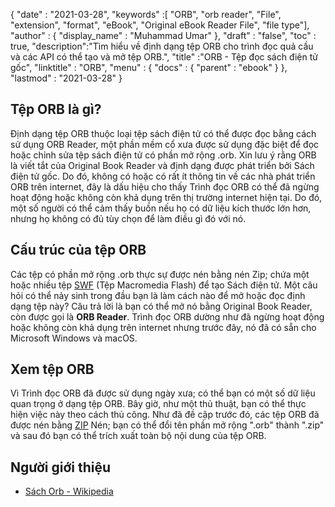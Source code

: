 {
  "date" : "2021-03-28",
  "keywords" :[ "ORB", "orb reader", "File", "extension", "format", "eBook", "Original eBook Reader File", "file type"],
  "author" : {
    "display_name" : "Muhammad Umar"
},
  "draft" : "false",
  "toc" : true,
  "description":"Tìm hiểu về định dạng tệp ORB cho trình đọc quả cầu và các API có thể tạo và mở tệp ORB.",
  "title" :"ORB - Tệp đọc sách điện tử gốc",
  "linktitle" : "ORB",
  "menu" : {
    "docs" : {
      "parent" : "ebook"
}
},
  "lastmod" : "2021-03-28"
}

## Tệp ORB là gì? ##

Định dạng tệp ORB thuộc loại tệp sách điện tử có thể được đọc bằng cách sử dụng ORB Reader, một phần mềm cổ xưa được sử dụng đặc biệt để đọc hoặc chỉnh sửa tệp sách điện tử có phần mở rộng .orb. Xin lưu ý rằng ORB là viết tắt của Original Book Reader và định dạng được phát triển bởi Sách điện tử gốc. Do đó, không có hoặc có rất ít thông tin về các nhà phát triển ORB trên internet, đây là dấu hiệu cho thấy Trình đọc ORB có thể đã ngừng hoạt động hoặc không còn khả dụng trên thị trường internet hiện tại. Do đó, một số người có thể cảm thấy buồn nếu họ có dữ liệu kích thước lớn hơn, nhưng họ không có đủ tùy chọn để làm điều gì đó với nó.

## Cấu trúc của tệp ORB ##

Các tệp có phần mở rộng .orb thực sự được nén bằng nén Zip; chứa một hoặc nhiều tệp [SWF](/vi/page-description-language/swf/) (Tệp Macromedia Flash) để tạo Sách điện tử. Một câu hỏi có thể nảy sinh trong đầu bạn là làm cách nào để mở hoặc đọc định dạng tệp này? Câu trả lời là bạn có thể mở nó bằng Original Book Reader, còn được gọi là **ORB Reader**. Trình đọc ORB dường như đã ngừng hoạt động hoặc không còn khả dụng trên internet nhưng trước đây, nó đã có sẵn cho Microsoft Windows và macOS.

## Xem tệp ORB ##

Vì Trình đọc ORB đã được sử dụng ngày xưa; có thể bạn có một số dữ liệu quan trọng ở dạng tệp ORB. Bây giờ, như một thủ thuật, bạn có thể thực hiện việc này theo cách thủ công. Như đã đề cập trước đó, các tệp ORB đã được nén bằng [ZIP](/vi/compression/zip/) Nén; bạn có thể đổi tên phần mở rộng ".orb" thành ".zip" và sau đó bạn có thể trích xuất toàn bộ nội dung của tệp ORB.


## Người giới thiệu

* [Sách Orb - Wikipedia](https://en.wikipedia.org/wiki/Orb_Books)


